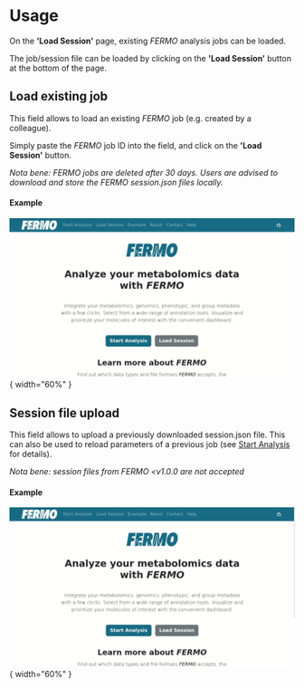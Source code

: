 # Usage

On the **'Load Session'** page, existing *FERMO* analysis jobs can be loaded.

The job/session file can be loaded by clicking on the **'Load Session'** button at the bottom of the page.

## Load existing job

This field allows to load an existing *FERMO* job (e.g. created by a colleague). 

Simply paste the *FERMO* job ID into the field, and click on the **'Load Session'** button.

*Nota bene: FERMO jobs are deleted after 30 days. Users are advised to download and store the FERMO session.json files locally.*

#### Example

![load_session](../assets/images/screenshots/gui.load_session.gif){ width="60%" }

## Session file upload

This field allows to upload a previously downloaded session.json file. 
This can also be used to reload parameters of a previous job (see [Start Analysis](./gui.start.md) for details).

*Nota bene: session files from FERMO <v1.0.0 are not accepted*

#### Example

![upload_session](../assets/images/screenshots/gui.upload_session.gif){ width="60%" }


